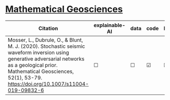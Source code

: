 # [Mathematical Geosciences](https://www.springer.com/journal/11004)


| Citation           | explainable-AI | data   | code | hybrid |   reviews  |
|--------------------|----------------|--------|------|--------|------------|
| Mosser, L., Dubrule, O., & Blunt, M. J. (2020). Stochastic seismic waveform inversion using generative adversarial networks as a geological prior. Mathematical Geosciences, 52(1), 53-79. https://doi.org/10.1007/s11004-019-09832-6|   &#9744;   | &#9744; | &#9745; | &#9744;  |  |
